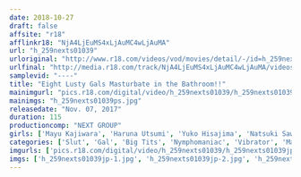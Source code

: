 ```yaml
---
date: 2018-10-27
draft: false
affsite: "r18"
afflinkr18: "NjA4LjEuMS4xLjAuMC4wLjAuMA"
url: "h_259nexts01039"
urloriginal: "http://www.r18.com/videos/vod/movies/detail/-/id=h_259nexts01039"
urlfinal: "http://media.r18.com/track/NjA4LjEuMS4xLjAuMC4wLjAuMA/videos/vod/movies/detail/-/id=h_259nexts01039"
samplevid: "----"
title: "Eight Lusty Gals Masturbate in the Bathroom!!"
mainimgurl: "pics.r18.com/digital/video/h_259nexts01039/h_259nexts01039ps.jpg"
mainimgs: "h_259nexts01039ps.jpg"
releasedate: "Nov. 07, 2017"
duration: 115
productioncomp: "NEXT GROUP"
girls: ['Mayu Kajiwara', 'Haruna Utsumi', 'Yuko Hisajima', 'Natsuki Sawai', 'Miyabi Takano', 'Rumi Ohara']
categories: ['Slut', 'Gal', 'Big Tits', 'Nymphomaniac', 'Vibrator', 'Masturbation']
imgurls: ['pics.r18.com/digital/video/h_259nexts01039/h_259nexts01039jp-1.jpg', 'pics.r18.com/digital/video/h_259nexts01039/h_259nexts01039jp-2.jpg', 'pics.r18.com/digital/video/h_259nexts01039/h_259nexts01039jp-3.jpg', 'pics.r18.com/digital/video/h_259nexts01039/h_259nexts01039jp-4.jpg', 'pics.r18.com/digital/video/h_259nexts01039/h_259nexts01039jp-5.jpg', 'pics.r18.com/digital/video/h_259nexts01039/h_259nexts01039jp-6.jpg', 'pics.r18.com/digital/video/h_259nexts01039/h_259nexts01039jp-7.jpg', 'pics.r18.com/digital/video/h_259nexts01039/h_259nexts01039jp-8.jpg', 'pics.r18.com/digital/video/h_259nexts01039/h_259nexts01039jp-9.jpg', 'pics.r18.com/digital/video/h_259nexts01039/h_259nexts01039jp-10.jpg', 'pics.r18.com/digital/video/h_259nexts01039/h_259nexts01039jp-11.jpg', 'pics.r18.com/digital/video/h_259nexts01039/h_259nexts01039jp-12.jpg', 'pics.r18.com/digital/video/h_259nexts01039/h_259nexts01039jp-13.jpg', 'pics.r18.com/digital/video/h_259nexts01039/h_259nexts01039jp-14.jpg', 'pics.r18.com/digital/video/h_259nexts01039/h_259nexts01039jp-15.jpg', 'pics.r18.com/digital/video/h_259nexts01039/h_259nexts01039jp-16.jpg', 'pics.r18.com/digital/video/h_259nexts01039/h_259nexts01039jp-17.jpg', 'pics.r18.com/digital/video/h_259nexts01039/h_259nexts01039jp-18.jpg', 'pics.r18.com/digital/video/h_259nexts01039/h_259nexts01039jp-19.jpg', 'pics.r18.com/digital/video/h_259nexts01039/h_259nexts01039jp-20.jpg']
imgs: ['h_259nexts01039jp-1.jpg', 'h_259nexts01039jp-2.jpg', 'h_259nexts01039jp-3.jpg', 'h_259nexts01039jp-4.jpg', 'h_259nexts01039jp-5.jpg', 'h_259nexts01039jp-6.jpg', 'h_259nexts01039jp-7.jpg', 'h_259nexts01039jp-8.jpg', 'h_259nexts01039jp-9.jpg', 'h_259nexts01039jp-10.jpg', 'h_259nexts01039jp-11.jpg', 'h_259nexts01039jp-12.jpg', 'h_259nexts01039jp-13.jpg', 'h_259nexts01039jp-14.jpg', 'h_259nexts01039jp-15.jpg', 'h_259nexts01039jp-16.jpg', 'h_259nexts01039jp-17.jpg', 'h_259nexts01039jp-18.jpg', 'h_259nexts01039jp-19.jpg', 'h_259nexts01039jp-20.jpg']
---
```

